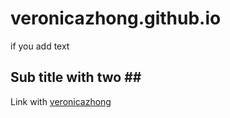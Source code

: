 # veronicazhong.github.io

if you add text

## Sub title with two \#\#

Link with [veronicazhong](https://veronicazhong.github.io)